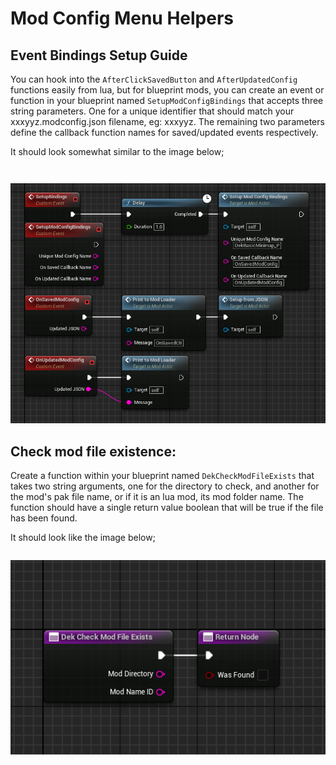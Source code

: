 # Mod Config Menu Helpers

## Event Bindings Setup Guide
You can hook into the `AfterClickSavedButton` and `AfterUpdatedConfig` functions easily from lua, but for blueprint mods, you can create an event or function in your blueprint named `SetupModConfigBindings` that accepts three string parameters. One for a unique identifier that should match your xxxyyz.modconfig.json filename, eg: xxxyyz. The remaining two parameters define the callback function names for saved/updated events respectively. 

It should look somewhat similar to the image below;

<img src="https://raw.githubusercontent.com/dekita/palworld-modconfig-devhelp/main/images/setup-bindings-example.png" style="margin-top: 28px;">



## Check mod file existence:
Create a function within your blueprint named `DekCheckModFileExists` that takes two string arguments, one for the directory to check, and another for the mod's pak file name, or if it is an lua mod, its mod folder name. The function should have a single return value boolean that will be true if the file has been found.

It should look like the image below;
<img src="https://raw.githubusercontent.com/dekita/palworld-modconfig-devhelp/main/images/check-required-mod.png" style="margin-top: 28px;">


